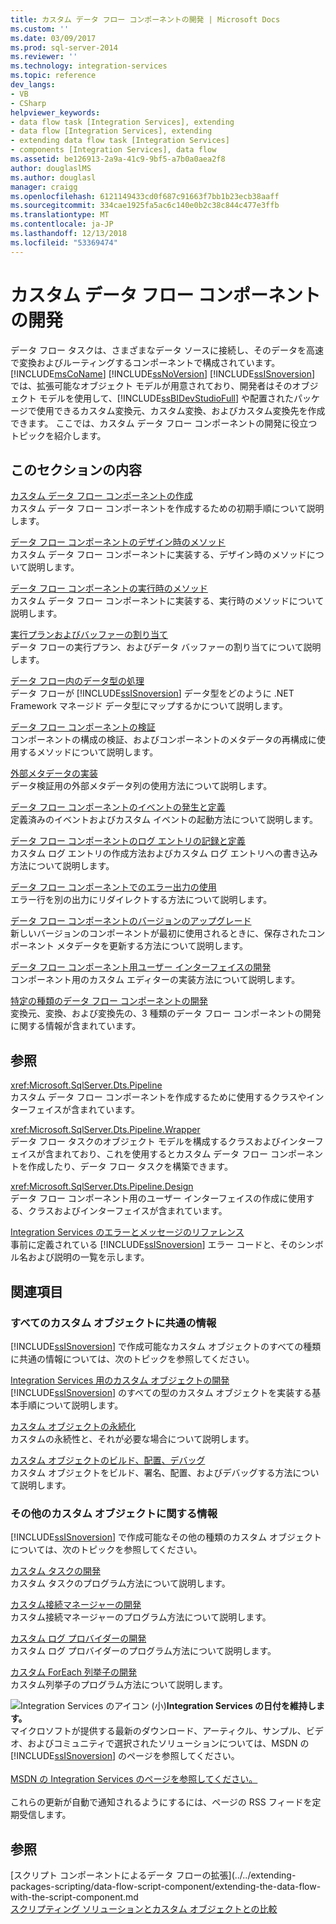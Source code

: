 ```yaml
---
title: カスタム データ フロー コンポーネントの開発 | Microsoft Docs
ms.custom: ''
ms.date: 03/09/2017
ms.prod: sql-server-2014
ms.reviewer: ''
ms.technology: integration-services
ms.topic: reference
dev_langs:
- VB
- CSharp
helpviewer_keywords:
- data flow task [Integration Services], extending
- data flow [Integration Services], extending
- extending data flow task [Integration Services]
- components [Integration Services], data flow
ms.assetid: be126913-2a9a-41c9-9bf5-a7b0a0aea2f8
author: douglaslMS
ms.author: douglasl
manager: craigg
ms.openlocfilehash: 6121149433cd0f687c91663f7bb1b23ecb38aaff
ms.sourcegitcommit: 334cae1925fa5ac6c140e0b2c38c844c477e3ffb
ms.translationtype: MT
ms.contentlocale: ja-JP
ms.lasthandoff: 12/13/2018
ms.locfileid: "53369474"
---
```

# <a name="developing-a-custom-data-flow-component"></a>カスタム データ フロー コンポーネントの開発
  データ フロー タスクは、さまざまなデータ ソースに接続し、そのデータを高速で変換およびルーティングするコンポーネントで構成されています。 [!INCLUDE[msCoName](../../../includes/msconame-md.md)] [!INCLUDE[ssNoVersion](../../../includes/ssnoversion-md.md)] [!INCLUDE[ssISnoversion](../../../includes/ssisnoversion-md.md)] では、拡張可能なオブジェクト モデルが用意されており、開発者はそのオブジェクト モデルを使用して、[!INCLUDE[ssBIDevStudioFull](../../../includes/ssbidevstudiofull-md.md)] や配置されたパッケージで使用できるカスタム変換元、カスタム変換、およびカスタム変換先を作成できます。 ここでは、カスタム データ フロー コンポーネントの開発に役立つトピックを紹介します。  
  
## <a name="in-this-section"></a>このセクションの内容  
 [カスタム データ フロー コンポーネントの作成](creating-a-custom-data-flow-component.md)  
 カスタム データ フロー コンポーネントを作成するための初期手順について説明します。  
  
 [データ フロー コンポーネントのデザイン時のメソッド](design-time-methods-of-a-data-flow-component.md)  
 カスタム データ フロー コンポーネントに実装する、デザイン時のメソッドについて説明します。  
  
 [データ フロー コンポーネントの実行時のメソッド](run-time-methods-of-a-data-flow-component.md)  
 カスタム データ フロー コンポーネントに実装する、実行時のメソッドについて説明します。  
  
 [実行プランおよびバッファーの割り当て](execution-plan-and-buffer-allocation.md)  
 データ フローの実行プラン、およびデータ バッファーの割り当てについて説明します。  
  
 [データ フロー内のデータ型の処理](working-with-data-types-in-the-data-flow.md)  
 データ フローが [!INCLUDE[ssISnoversion](../../../includes/ssisnoversion-md.md)] データ型をどのように .NET Framework マネージド データ型にマップするかについて説明します。  
  
 [データ フロー コンポーネントの検証](validating-a-data-flow-component.md)  
 コンポーネントの構成の検証、およびコンポーネントのメタデータの再構成に使用するメソッドについて説明します。  
  
 [外部メタデータの実装](implementing-external-metadata.md)  
 データ検証用の外部メタデータ列の使用方法について説明します。  
  
 [データ フロー コンポーネントのイベントの発生と定義](raising-and-defining-events-in-a-data-flow-component.md)  
 定義済みのイベントおよびカスタム イベントの起動方法について説明します。  
  
 [データ フロー コンポーネントのログ エントリの記録と定義](logging-and-defining-log-entries-in-a-data-flow-component.md)  
 カスタム ログ エントリの作成方法およびカスタム ログ エントリへの書き込み方法について説明します。  
  
 [データ フロー コンポーネントでのエラー出力の使用](using-error-outputs-in-a-data-flow-component.md)  
 エラー行を別の出力にリダイレクトする方法について説明します。  
  
 [データ フロー コンポーネントのバージョンのアップグレード](upgrading-the-version-of-a-data-flow-component.md)  
 新しいバージョンのコンポーネントが最初に使用されるときに、保存されたコンポーネント メタデータを更新する方法について説明します。  
  
 [データ フロー コンポーネント用ユーザー インターフェイスの開発](developing-a-user-interface-for-a-data-flow-component.md)  
 コンポーネント用のカスタム エディターの実装方法について説明します。  
  
 [特定の種類のデータ フロー コンポーネントの開発](../../extending-packages-custom-objects-data-flow-types/developing-specific-types-of-data-flow-components.md)  
 変換元、変換、および変換先の、3 種類のデータ フロー コンポーネントの開発に関する情報が含まれています。  
  
## <a name="reference"></a>参照  
 <xref:Microsoft.SqlServer.Dts.Pipeline>  
 カスタム データ フロー コンポーネントを作成するために使用するクラスやインターフェイスが含まれています。  
  
 <xref:Microsoft.SqlServer.Dts.Pipeline.Wrapper>  
 データ フロー タスクのオブジェクト モデルを構成するクラスおよびインターフェイスが含まれており、これを使用するとカスタム データ フロー コンポーネントを作成したり、データ フロー タスクを構築できます。  
  
 <xref:Microsoft.SqlServer.Dts.Pipeline.Design>  
 データ フロー コンポーネント用のユーザー インターフェイスの作成に使用する、クラスおよびインターフェイスが含まれています。  
  
 [Integration Services のエラーとメッセージのリファレンス](../../integration-services-error-and-message-reference.md)  
 事前に定義されている [!INCLUDE[ssISnoversion](../../../includes/ssisnoversion-md.md)] エラー コードと、そのシンボル名および説明の一覧を示します。  
  
## <a name="related-sections"></a>関連項目  
  
### <a name="information-common-to-all-custom-objects"></a>すべてのカスタム オブジェクトに共通の情報  
 [!INCLUDE[ssISnoversion](../../../includes/ssisnoversion-md.md)] で作成可能なカスタム オブジェクトのすべての種類に共通の情報については、次のトピックを参照してください。  
  
 [Integration Services 用のカスタム オブジェクトの開発](../../extending-packages-custom-objects/developing-custom-objects-for-integration-services.md)  
 [!INCLUDE[ssISnoversion](../../../includes/ssisnoversion-md.md)] のすべての型のカスタム オブジェクトを実装する基本手順について説明します。  
  
 [カスタム オブジェクトの永続化](../../extending-packages-custom-objects/persisting-custom-objects.md)  
 カスタムの永続性と、それが必要な場合について説明します。  
  
 [カスタム オブジェクトのビルド、配置、デバッグ](../../extending-packages-custom-objects/building-deploying-and-debugging-custom-objects.md)  
 カスタム オブジェクトをビルド、署名、配置、およびデバッグする方法について説明します。  
  
### <a name="information-about-other-custom-objects"></a>その他のカスタム オブジェクトに関する情報  
 [!INCLUDE[ssISnoversion](../../../includes/ssisnoversion-md.md)] で作成可能なその他の種類のカスタム オブジェクトについては、次のトピックを参照してください。  
  
 [カスタム タスクの開発](../../extending-packages-custom-objects/task/developing-a-custom-task.md)  
 カスタム タスクのプログラム方法について説明します。  
  
 [カスタム接続マネージャーの開発](../../extending-packages-custom-objects/connection-manager/developing-a-custom-connection-manager.md)  
 カスタム接続マネージャーのプログラム方法について説明します。  
  
 [カスタム ログ プロバイダーの開発](../../extending-packages-custom-objects/log-provider/developing-a-custom-log-provider.md)  
 カスタム ログ プロバイダーのプログラム方法について説明します。  
  
 [カスタム ForEach 列挙子の開発](../../extending-packages-custom-objects/foreach-enumerator/developing-a-custom-foreach-enumerator.md)  
 カスタム列挙子のプログラム方法について説明します。  
  
![Integration Services のアイコン (小)](../../media/dts-16.gif "Integration Services アイコン (小)")**Integration Services の日付を維持します。**<br /> マイクロソフトが提供する最新のダウンロード、アーティクル、サンプル、ビデオ、およびコミュニティで選択されたソリューションについては、MSDN の [!INCLUDE[ssISnoversion](../../../includes/ssisnoversion-md.md)] のページを参照してください。<br /><br /> [MSDN の Integration Services のページを参照してください。](https://go.microsoft.com/fwlink/?LinkId=136655)<br /><br /> これらの更新が自動で通知されるようにするには、ページの RSS フィードを定期受信します。  
  
## <a name="see-also"></a>参照  
 [スクリプト コンポーネントによるデータ フローの拡張](../../extending-packages-scripting/data-flow-script-component/extending-the-data-flow-with-the-script-component.md   
 [スクリプティング ソリューションとカスタム オブジェクトとの比較](../../extending-packages-scripting/comparing-scripting-solutions-and-custom-objects.md)  
  
  
